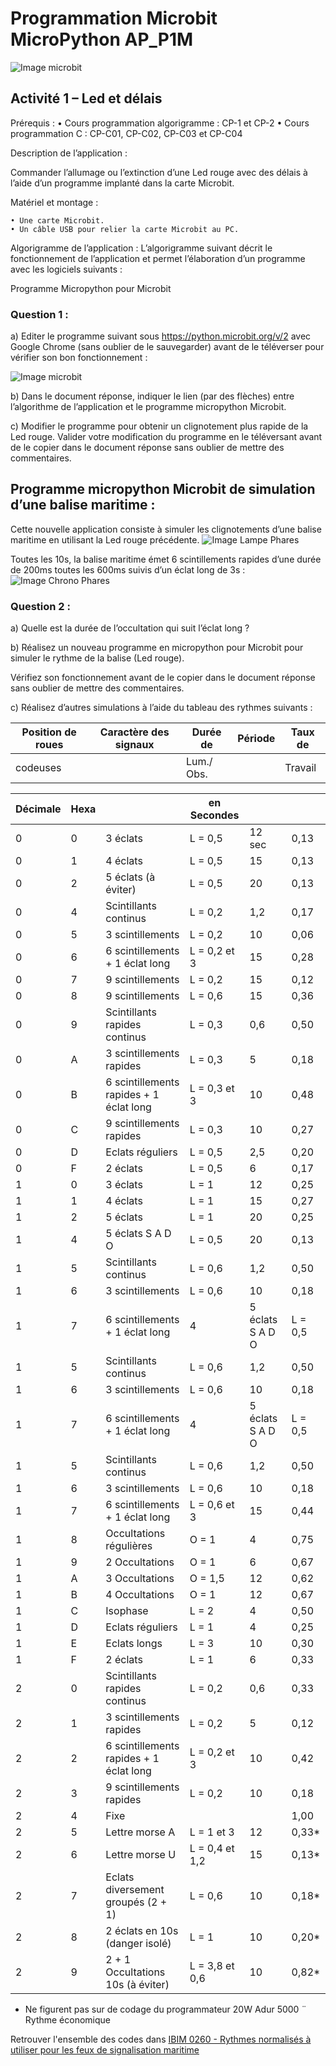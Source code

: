 # Programmation Microbit MicroPython AP_P1M

![Image microbit](../Images/microbit-front.png)

## Activité 1 – Led et délais

Prérequis :
    • Cours programmation algorigramme : CP-1 et CP-2
    • Cours programmation C : CP-C01, CP-C02, CP-C03 et CP-C04

Description de l’application :

Commander l’allumage ou l’extinction d’une Led rouge avec des délais à l’aide d’un programme implanté dans la carte Microbit.

Matériel et montage :

    • Une carte Microbit.
    • Un câble USB pour relier la carte Microbit au PC.

Algorigramme de l’application :
L’algorigramme suivant décrit le fonctionnement de l’application et permet l’élaboration d’un programme avec les logiciels suivants :

Programme Micropython pour Microbit

### Question 1 :

a) Editer le programme suivant sous https://python.microbit.org/v/2 avec Google Chrome  (sans oublier de le sauvegarder) avant de le téléverser pour vérifier son bon fonctionnement :

![Image microbit](../Images/Eleves_algo_AP1.png)

b) Dans le document réponse, indiquer le lien (par des flèches) entre l’algorithme de l’application et le programme micropython Microbit.

c) Modifier le programme pour obtenir un clignotement plus rapide de la Led rouge.
Valider votre modification du programme en le téléversant avant de le copier dans le document réponse sans oublier de mettre des commentaires.

## Programme micropython Microbit de simulation d’une balise maritime :

Cette nouvelle application consiste à simuler les clignotements d’une balise maritime en utilisant la Led rouge précédente.
![Image Lampe Phares](../Images/Lampe_phare_balise.png)

Toutes les 10s, la balise maritime émet 6 scintillements rapides d’une durée de 200ms toutes les 600ms suivis d’un éclat long de 3s :
![Image Chrono Phares](../Images/chrono_balises.png)

### Question 2 :

a) Quelle est la durée de l’occultation qui suit l’éclat long ?

b) Réalisez un nouveau programme en micropython pour Microbit pour simuler le rythme de la balise (Led rouge).

Vérifiez son fonctionnement avant de le copier dans le document réponse sans oublier de mettre des commentaires.

c) Réalisez d’autres simulations à l’aide du tableau des rythmes suivants :


|Position de roues|Caractère des signaux|Durée de |Période|Taux de|
|---|---|---|---|---|
|codeuses| |Lum./ Obs.||Travail|

|Décimale|Hexa||en Secondes|||
|---|---|---|---|---|---|
|0|0|3 éclats|L = 0,5|12 sec|0,13|
|0|1|4 éclats |L = 0,5|15|0,13
|0|2|5 éclats (à éviter)|L = 0,5|20|0,13|
|0|4|Scintillants continus|L = 0,2|1,2|0,17|
|0|5|3 scintillements|L = 0,2|10|0,06|
|0|6|6 scintillements + 1 éclat long|L = 0,2 et 3|15|0,28|
|0|7|9 scintillements|L = 0,2|15|0,12|
|0|8|9 scintillements|L = 0,6|15|0,36|
|0|9|Scintillants rapides continus|L = 0,3|0,6|0,50|
|0|A|3 scintillements rapides|L = 0,3|5|0,18|
|0|B|6 scintillements rapides + 1 éclat long|L = 0,3 et 3|10|0,48|
|0|C|9 scintillements rapides|L = 0,3|10|0,27|
|0|D|Eclats réguliers|L = 0,5|2,5|0,20|
|0|F|2 éclats|L = 0,5|6|0,17|
|1|0|3 éclats|L = 1|12|0,25|
|1|1|4 éclats|L = 1|15|0,27|
|1|2|5 éclats|L = 1|20|0,25|
|1|4|5 éclats S A D O|L = 0,5|20|0,13|
|1|5|Scintillants continus|L = 0,6|1,2|0,50|
|1|6|3 scintillements|L = 0,6|10|0,18|
|1|7|6 scintillements + 1 éclat long|4|5 éclats S A D O|L = 0,5|20|0,13|
|1|5|Scintillants continus|L = 0,6|1,2|0,50|
|1|6|3 scintillements|L = 0,6|10|0,18|
|1|7|6 scintillements + 1 éclat long|4|5 éclats S A D O|L = 0,5|20|0,13|
|1|5|Scintillants continus|L = 0,6|1,2|0,50|
|1|6|3 scintillements|L = 0,6|10|0,18|
|1|7|6 scintillements + 1 éclat long|L = 0,6 et 3|15|0,44|
|1|8|Occultations régulières|O = 1|4|0,75|
|1|9|2 Occultations|O = 1|6|0,67|
|1|A|3 Occultations|O = 1,5|12|0,62|
|1|B|4 Occultations|O = 1|12|0,67|
|1|C|Isophase|L = 2|4|0,50|
|1|D|Eclats réguliers|L = 1|4|0,25|
|1|E|Eclats longs|L = 3|10|0,30|
|1|F|2 éclats|L = 1|6|0,33|
|2|0|Scintillants rapides continus|L = 0,2|0,6|0,33|
|2|1|3 scintillements rapides|L = 0,2|5|0,12|
|2|2|6 scintillements rapides + 1 éclat long|L = 0,2 et 3|10|0,42|
|2|3|9 scintillements rapides|L = 0,2|10|0,18|
|2|4|Fixe|||1,00|
|2|5|Lettre morse A|L = 1 et 3|12|0,33*|
|2|6|Lettre morse U|L = 0,4 et 1,2|15|0,13*|
|2|7|Eclats diversement groupés (2 + 1)|L = 0,6|10|0,18*|
|2|8|2 éclats en 10s (danger isolé)|L = 1|10|0,20*|
|2|9|2 + 1 Occultations 10s (à éviter)|L = 3,8 et 0,6|10|0,82*

* Ne figurent pas sur de codage du programmateur 20W Adur 5000
¨ Rythme économique

Retrouver l'ensemble des codes dans [IBIM 0260 - Rythmes normalisés à utiliser pour les feux de signalisation maritime](https://www.yachter.fr/pdf/rythme%20des%20feux.pdf)
